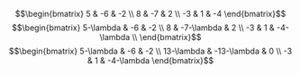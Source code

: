 $$\begin{bmatrix}
5 & -6 & -2 \\
8 & -7 & 2 \\
-3 & 1 & -4
\end{bmatrix}$$
$$\begin{bmatrix}
5-\lambda & -6 & -2 \\
8 & -7-\lambda & 2 \\
-3 & 1 & -4-\lambda \\
\end{bmatrix}$$
$$\begin{bmatrix}
5-\lambda & -6 & -2 \\
13-\lambda & -13-\lambda & 0 \\
-3 & 1 & -4-\lambda
\end{bmatrix}$$
